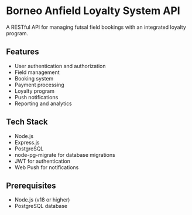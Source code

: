 # Borneo Anfield Loyalty System API

A RESTful API for managing futsal field bookings with an integrated loyalty program.

## Features

- User authentication and authorization
- Field management
- Booking system
- Payment processing
- Loyalty program
- Push notifications
- Reporting and analytics

## Tech Stack

- Node.js
- Express.js
- PostgreSQL
- node-pg-migrate for database migrations
- JWT for authentication
- Web Push for notifications

## Prerequisites

- Node.js (v18 or higher)
- PostgreSQL database
